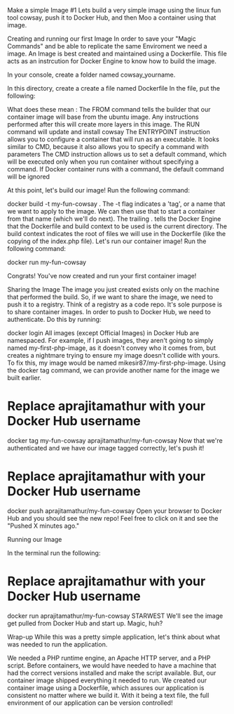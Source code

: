 Make a simple Image  #1
Lets build a very simple image using the linux fun tool cowsay, push it to Docker Hub, and then Moo a container using that image.

Creating and running our first Image
In order to save your "Magic Commands" and be able to replicate the same Enviroment we need a image. 
An Image is best created and maintained using a Dockerfile.
This file acts as an instrcution for Docker Engine to know how to build the image. 

In your console, create a folder named cowsay_yourname.

In this directory, create a create a file named Dockerfile
In the file, put the following:




What does these mean :
The FROM command tells the builder that our container image will base from the ubuntu image. 
Any instructions performed after this will create more layers in this image.
The RUN command will update and install cowsay 
The ENTRYPOINT instruction allows you to configure a container that will run as an executable. It looks similar to CMD, because it also allows you to specify a command with parameters 
The CMD instruction allows us to set a default command, which will be executed only when you run container without specifying a command. 
If Docker container runs with a command, the default command will be ignored


At this point, let's build our image! Run the following command:

docker build -t my-fun-cowsay .
The -t flag indicates a 'tag', or a name that we want to apply to the image. We can then use that to start a container from that name (which we'll do next).
The trailing . tells the Docker Engine that the Dockerfile and build context to be used is the current directory. The build context indicates the root of files we will use in the Dockerfile (like the copying of the index.php file).
Let's run our container image! Run the following command:

docker run my-fun-cowsay

Congrats! You've now created and run your first container image!

Sharing the Image
The image you just created exists only on the machine that performed the build. So, if we want to share the image, we need to push it to a registry. Think of a registry as a code repo. It's sole purpose is to share container images.
In order to push to Docker Hub, we need to authenticate. Do this by running:

docker login
All images (except Official Images) in Docker Hub are namespaced. For example, if I push images, they aren't going to simply named my-first-php-image, as it doesn't convey who it comes from, but creates a nightmare trying to ensure my image doesn't collide with yours. To fix this, my image would be named mikesir87/my-first-php-image. Using the docker tag command, we can provide another name for the image we built earlier.

# Replace aprajitamathur with your Docker Hub username
docker tag my-fun-cowsay aprajitamathur/my-fun-cowsay
Now that we're authenticated and we have our image tagged correctly, let's push it!

# Replace aprajitamathur with your Docker Hub username

docker push aprajitamathur/my-fun-cowsay
Open your browser to Docker Hub and you should see the new repo! Feel free to click on it and see the "Pushed X minutes ago."

Running our Image

In the terminal run the following:

# Replace aprajitamathur with your Docker Hub username
docker run aprajitamathur/my-fun-cowsay STARWEST
We'll see the image get pulled from Docker Hub and start up. Magic, huh?

Wrap-up
While this was a pretty simple application, let's think about what was needed to run the application.

We needed a PHP runtime engine, an Apache HTTP server, and a PHP script. Before containers, we would have needed to have a machine that had the correct versions installed and make the script available. 
But, our container image shipped everything it needed to run.
We created our container image using a Dockerfile, which assures our application is consistent no matter where we build it. 
With it being a text file, the full environment of our application can be version controlled!
